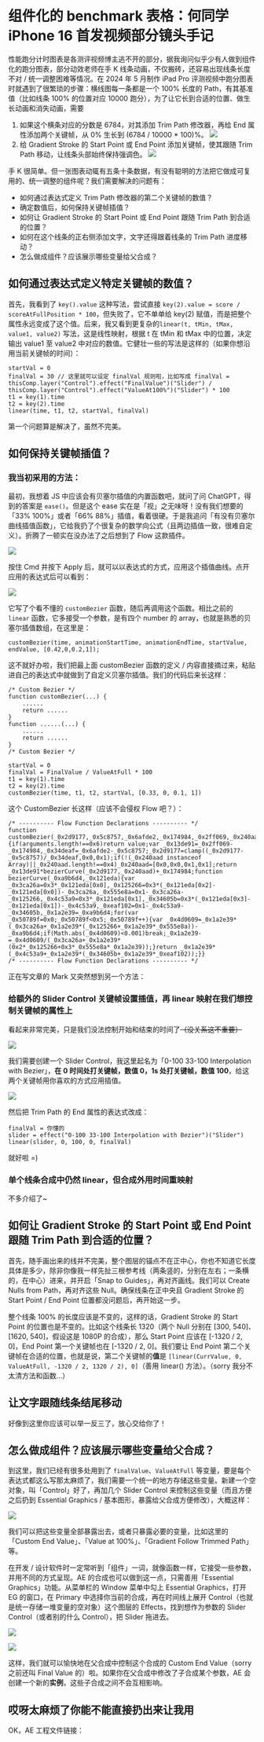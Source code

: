 # 组件化的 benchmark 表格：何同学 iPhone 16 首发视频部分镜头手记

性能跑分计时图表是各测评视频博主逃不开的部分，据我询问似乎少有人做到组件化的跑分图表，部分动效老师在手 K 线条动画，不仅搬砖，还容易出现线条长度不对 / 统一调整困难等情况。在 2024 年 5 月制作 iPad Pro 评测视频中跑分图表时就遇到了很繁琐的步骤：横线图每一条都是一个 100% 长度的 Path，有其基准值（比如线条 100% 的位置对应 10000 跑分），为了让它长到合适的位置、做生长动画和消失动画，需要

1. 如果这个横条对应的分数是 6784，对其添加 Trim Path 修改器，再给 End 属性添加两个关键帧，从 0% 生长到 (6784 / 10000 * 100)%。
![](/content/How_to_make_bar_chart_component_in_AE_StudentHes_iPhone_16_Review_Some_Cut_Note/Screenshot%202025-05-03%20at%2000.19.52.png)
2. 给 Gradient Stroke 的 Start Point 或 End Point 添加关键帧，使其跟随 Trim Path 移动，让线条头部始终保持强调色。
![](/content/How_to_make_bar_chart_component_in_AE_StudentHes_iPhone_16_Review_Some_Cut_Note/Screenshot%202025-05-03%20at%2000.23.17.png)

手 K 很简单。但一张图表动辄有五条十条数据，有没有聪明的方法把它做成可复用的、统一调整的组件呢？我们需要解决的问题有：

- 如何通过表达式定义 Trim Path 修改器的第二个关键帧的数值？
- 确定数值后，如何保持关键帧插值？
- 如何让 Gradient Stroke 的 Start Point 或 End Point 跟随 Trim Path 到合适的位置？
- 如何在这个线条的正右侧添加文字，文字还得跟着线条的 Trim Path 进度移动？
- 怎么做成组件？应该展示哪些变量给父合成？

## 如何通过表达式定义特定关键帧的数值？

首先，我看到了 ```key().value``` 这种写法，尝试直接 ```key(2).value = score / scoreAtFullPosition * 100```，但失败了，它不单单给 key(2) 赋值，而是把整个属性永远变成了这个值。后来，我又看到更复杂的```linear(t, tMin, tMax, value1, value2)``` 写法，这是线性映射，根据 t 在 tMin 和 tMax 中的位置，决定输出 value1 至 value2 中对应的数值。它健壮一些的写法是这样的（如果你想沿用当前关键帧的时间）：

```
startVal = 0
finalVal = 30 // 这里就可以设定 finalVal 规则啦，比如写成 finalVal = thisComp.layer("Control").effect("FinalValue")("Slider") / thisComp.layer("Control").effect("ValueAt100%")("Slider") * 100
t1 = key(1).time
t2 = key(2).time
linear(time, t1, t2, startVal, finalVal)
```

第一个问题算是解决了，虽然不完美。

## 如何保持关键帧插值？

### 我当初采用的方法：

最初，我想着 JS 中应该会有贝塞尔插值的内置函数吧，就问了问 ChatGPT，得到的答案是 ```ease()```。但是这个 ease 实在是「视」之无味呀！没有我们想要的「33% 100%」或者「66% 88%」插值，看着很硬。于是我追问「有没有贝塞尔曲线插值函数」，它给我扔了个很复杂的数学向公式（且两边插值一致，很难自定义）。折腾了一顿实在没办法了之后想到了 Flow 这款插件。

![](/content/How_to_make_bar_chart_component_in_AE_StudentHes_iPhone_16_Review_Some_Cut_Note/Screenshot%202025-05-03%20at%2000.46.52.png)<!-- {"width":150} -->

按住 Cmd 并按下 Apply 后，就可以以表达式的方式，应用这个插值曲线。点开应用的表达式后可以看到：

![](/content/How_to_make_bar_chart_component_in_AE_StudentHes_iPhone_16_Review_Some_Cut_Note/Screenshot%202025-05-03%20at%2000.48.17.png)

它写了个看不懂的 ```customBezier``` 函数，随后再调用这个函数。相比之前的 ```linear``` 函数，它多接受一个参数，是有四个 number 的 array，也就是熟悉的贝塞尔插值数组，在这里是：

```
customBezier(time, animationStartTime, animationEndTime, startValue, endValue, [0.42,0,0.2,1]);
```

这不就好办啦，我们把最上面 customBezier 函数的定义 / 内容直接摘过来，粘贴进自己的表达式中就做到了自定义贝塞尔插值。我们的代码后来长这样：

```
/* Custom Bezier */
function customBezier(...) {
    ......
    return ......
}
function ......(...) {
    ......
    return ......
}
/* Custom Bezier */

startVal = 0
finalVal = FinalValue / ValueAtFull * 100
t1 = key(1).time
t2 = key(2).time
customBezier(time, t1, t2, startVal, [0.33, 0, 0.1, 1])
```

这个 CustomBezier 长这样（应该不会侵权 Flow 吧？）：

```
/* ---------- Flow Function Declarations ---------- */
function customBezier(_0x2d9177,_0x5c8757,_0x6afde2,_0x174984,_0x2ff069,_0x240aad){if(arguments.length!==0x6)return value;var _0x13de91=_0x2ff069-_0x174984,_0x34deaf=_0x6afde2-_0x5c8757;_0x2d9177=clamp((_0x2d9177-_0x5c8757)/_0x34deaf,0x0,0x1);if(!(_0x240aad instanceof Array)||_0x240aad.length!==0x4)_0x240aad=[0x0,0x0,0x1,0x1];return _0x13de91*bezierCurve(_0x2d9177,_0x240aad)+_0x174984;function bezierCurve(_0xa9b6d4,_0x121eda){var _0x3ca26a=0x3*_0x121eda[0x0],_0x125266=0x3*(_0x121eda[0x2]-_0x121eda[0x0])-_0x3ca26a,_0x555e8a=0x1-_0x3ca26a-_0x125266,_0x4c53a9=0x3*_0x121eda[0x1],_0x34605b=0x3*(_0x121eda[0x3]-_0x121eda[0x1])-_0x4c53a9,_0xeaf102=0x1-_0x4c53a9-_0x34605b,_0x1a2e39=_0xa9b6d4;for(var _0x50789f=0x0;_0x50789f<0x5;_0x50789f++){var _0x4d0609=_0x1a2e39*(_0x3ca26a+_0x1a2e39*(_0x125266+_0x1a2e39*_0x555e8a))-_0xa9b6d4;if(Math.abs(_0x4d0609)<0.001)break;_0x1a2e39-=_0x4d0609/(_0x3ca26a+_0x1a2e39*(0x2*_0x125266+0x3*_0x555e8a*_0x1a2e39));}return _0x1a2e39*(_0x4c53a9+_0x1a2e39*(_0x34605b+_0x1a2e39*_0xeaf102));}}
/* ---------- Flow Function Declarations ---------- */
```

正在写文章的 Mark 又突然想到另一个方法：

### 给额外的 Slider Control 关键帧设置插值，再 linear 映射在我们想控制关键帧的属性上

看起来非常完美，只是我们没法控制开始和结束的时间了~~（没关系这不重要）~~

![](/content/How_to_make_bar_chart_component_in_AE_StudentHes_iPhone_16_Review_Some_Cut_Note/Screen%20Recording%202025-05-03%20at%2000.58.00.gif)

我们需要创建一个 Slider Control，我这里起名为「0-100 33-100 Interpolation with Bezier」，**在 0 时间处打关键帧，数值 0，1s 处打关键帧，数值 100**，给这两个关键帧用你喜欢的方式应用插值。

![](/content/How_to_make_bar_chart_component_in_AE_StudentHes_iPhone_16_Review_Some_Cut_Note/Screenshot%202025-05-03%20at%2001.01.08.png)

然后把 Trim Path 的 End 属性的表达式改成：

```
finalVal = 你懂的
slider = effect("0-100 33-100 Interpolation with Bezier")("Slider")
linear(slider, 0, 100, 0, finalVal)
```

就好啦 =)

### 单个线条合成中仍然 linear，但合成外用时间重映射

不多介绍了~

## 如何让 Gradient Stroke 的 Start Point 或 End Point 跟随 Trim Path 到合适的位置？

首先，随手画出来的线并不完美，整个图层的锚点不在正中心，你也不知道它长度具体是多少，除非你像我一样先扯三根参考线（两条竖的，分别在左右；一条横的，在中心）进来，并开启「Snap to Guides」，再对齐画线。我们可以 Create Nulls from Path，再对齐这些 Null。确保线条在正中央且 Gradient Stroke 的 Start Point / End Point 位置都没问题后，再开始这一步。

整个线条 100% 的长度应该是不变的，这样的话，Gradient Stroke 的 Start Point 的位置也是不变的。比如这个线条长 1320（两个 Null 分别在 [300, 540]、[1620, 540]，假设这是 1080P 的合成），那么 Start Point 应该在 [-1320 / 2, 0]，End Point 第一个关键帧也在 [-1320 / 2, 0]。我们要让 End Point 第二个关键帧在合适的位置，也就是说，第二个关键帧的**值**是 ```[linear(CurrValue, 0, ValueAtFull, -1320 / 2, 1320 / 2), 0]```（善用 linear() 方法）。（sorry 我分不太清方法和函数…）

## 让文字跟随线条结尾移动

好像到这里你应该可以举一反三了，放心交给你了！

## 怎么做成组件？应该展示哪些变量给父合成？

到这里，我们已经有很多处用到了 ```finalValue```、```ValueAtFull``` 等变量，要是每个表达式都这么写那太麻烦了，我们需要一个统一的地方存储这些变量。新建一个空对象，叫「Control」好了，再加几个 Slider Control 来控制这些变量（而且方便之后扔到 Essential Graphics / 基本图形，暴露给父合成方便修改），大概这样：

![](/content/How_to_make_bar_chart_component_in_AE_StudentHes_iPhone_16_Review_Some_Cut_Note/Screenshot%202025-05-03%20at%2001.21.46.png)

我们可以把这些变量全部暴露出去，或者只暴露必要的变量，比如这里的「Custom End Value」、「Value at 100%」、「Gradient Follow Trimmed Path」等。

在开发 / 设计软件时一定常听到「组件」一词，就像函数一样，它接受一些参数，并用不同的方式呈现。AE 的合成也可以做到这一点，只需善用「Essential Graphics」功能。从菜单栏的 Window 菜单中勾上 Essential Graphics，打开 EG 的窗口，在 Primary 中选择你当前的合成，再在时间线上展开 Control（也就是统一存储一堆变量的空对象）这个图层的 Effects，找到想作为参数的 Slider Control（或者别的什么 Control），把 Slider 拖进去。

![](/content/How_to_make_bar_chart_component_in_AE_StudentHes_iPhone_16_Review_Some_Cut_Note/Screenshot%202025-05-03%20at%2001.26.31.png)

![](/content/How_to_make_bar_chart_component_in_AE_StudentHes_iPhone_16_Review_Some_Cut_Note/Screenshot%202025-05-03%20at%2001.29.04.png)

这样，我们就可以愉快地在父合成中控制这个合成的 Custom End Value（sorry 之前还叫 Final Value 的）啦。如果你在父合成中修改了子合成某个参数，AE 会创建一个新的**实例**，这些子合成之间不会互相影响。

## 哎呀太麻烦了你能不能直接扔出来让我用

OK，AE 工程文件链接：